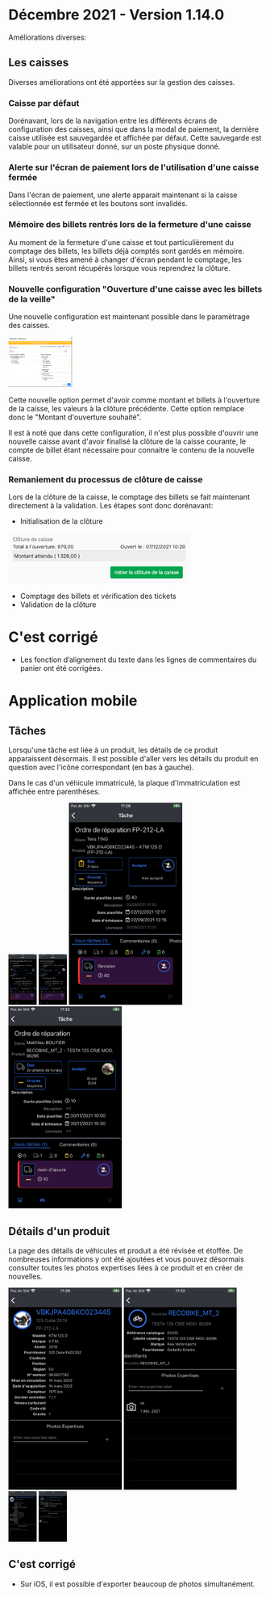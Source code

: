 # Décembre 2021 - Version 1.14.0

Améliorations diverses:

## Les caisses

Diverses améliorations ont été apportées sur la gestion des caisses.

### Caisse par défaut

Dorénavant, lors de la navigation entre les différents écrans de configuration des caisses, 
ainsi que dans la modal de paiement, la dernière caisse utilisée est sauvegardée et affichée par défaut.
Cette sauvegarde est valable pour un utilisateur donné, sur un poste physique donné.

### Alerte sur l'écran de paiement lors de l'utilisation d'une caisse fermée

Dans l'écran de paiement, une alerte apparait maintenant si la caisse sélectionnée est fermée et les boutons sont invalidés.

### Mémoire des billets rentrés lors de la fermeture d'une caisse

Au moment de la fermeture d'une caisse et tout particulièrement du comptage des billets, les billets déjà comptés sont gardés en mémoire.
Ainsi, si vous êtes amené à changer d'écran pendant le comptage, les billets rentrés seront récupérés lorsque vous reprendrez la clôture.

### Nouvelle configuration "Ouverture d'une caisse avec les billets de la veille"

Une nouvelle configuration est maintenant possible dans le paramètrage des caisses.

<img src="https://raw.githubusercontent.com/gear-group/release-notes/master/release-notes/1.14.0/cashdesk-openWithClosingAmount.png" height="100"/>

Cette nouvelle option permet d'avoir comme montant et billets à l'ouverture de la caisse, les valeurs à la clôture précédente. 
Cette option remplace donc le "Montant d'ouverture souhaité".

Il est à noté que dans cette configuration, il n'est plus possible d'ouvrir une nouvelle caisse avant d'avoir finalisé la clôture de la caisse courante, 
le compte de billet étant nécessaire pour connaitre le contenu de la nouvelle caisse.

### Remaniement du processus de clôture de caisse

Lors de la clôture de la caisse, le comptage des billets se fait maintenant directement à la validation. 
Les étapes sont donc dorénavant:
- Initialisation de la clôture
  
<img src="https://raw.githubusercontent.com/gear-group/release-notes/master/release-notes/1.14.0/cashdesk-initiateClosing.png" height="100"/>

- Comptage des billets et vérification des tickets
- Validation de la clôture

# C'est corrigé

- Les fonction d’alignement du texte dans les lignes de commentaires du panier ont été corrigées.

# Application mobile

## Tâches

Lorsqu'une tâche est liée à un produit, les détails de ce produit apparaissent désormais. Il est possible d'aller vers les détails du produit en question avec l'icône correspondant (en bas à gauche).

Dans le cas d'un véhicule immatriculé, la plaque d'immatriculation est affichée entre parenthèses.

<img src="https://raw.githubusercontent.com/gear-group/release-notes/master/release-notes/1.14.0/task-with-motorcycle.png" height="100"/>
<img src="https://raw.githubusercontent.com/gear-group/release-notes/master/release-notes/1.14.0/task-with-bike.png" height="100"/>

<img src="./1.14.0/task-with-motorcycle.png" height="400"/>
<img src="./1.14.0/task-with-bike.png" height="400"/>

## Détails d'un produit

La page des détails de véhicules et produit a été révisée et étoffée. De nombreuses informations y ont été ajoutées et vous pouvez désormais consulter toutes les photos expertises liées à ce produit et en créer de nouvelles.

<img src="./1.14.0/motorcycle-details.png" height="400"/>
<img src="./1.14.0/bike-details.png" height="400"/>

<img src="https://raw.githubusercontent.com/gear-group/release-notes/master/release-notes/1.14.0/motorcycle-details.png" height="100"/>
<img src="https://raw.githubusercontent.com/gear-group/release-notes/master/release-notes/1.14.0/bike-details.png" height="100"/>

## C'est corrigé

- Sur iOS, il est possible d'exporter beaucoup de photos simultanément.
